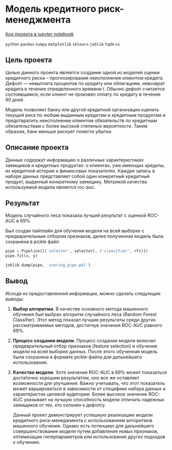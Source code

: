 # Модель кредитного риск-менеджмента

[Код проекта в jupyter notebook](scoring_model.ipynb)

`python` `pandas` `numpy` `matplotlib` `sklearn` `joblib` `tqdm` `os`

## Цель проекта

Целью данного проекта является создание одной из моделей оценки кредитного риска – прогнозирования неисполнения клиентом кредита. Дефолт — невыплата процентов по кредиту или облигациям, невозврат кредита в течение определенного времени t. Обычно дефолт считается состоявшимся, если клиент не произвел оплату по кредиту в течение 90 дней.

Модель позволяет банку или другой кредитной организации оценить текущий риск по любым выданным кредитам и кредитным продуктам и предотвратить неисполнение клиентом обязательств по кредитным обязательствам с более высокой степенью вероятности. Таким образом, банк меньше рискует понести убытки.

## Описание проекта

Данные содержат информацию о различных характеристиках заемщиков и кредитных продуктах: о клиентах, уже имеющих кредиты, их кредитной истории и финансовых показателях. Каждая запись в наборе данных представляет собой один конкретный кредитный продукт, выданный конкретному заемщику. Метрикой качества используемой модели является roc-auc.

## Результат

Модель случайного леса показала лучший результат с оценкой ROC-AUC в 69%

Был создан пайплайн для обучения модели на всей выборке с предварительным отбором признаков, далее полученная модель была сохранена в pickle файл:

```python
pipe = Pipeline([('selector', selector), ('classifier', rfc)])
pipe.fit(x, y)

joblib.dump(pipe, 'scoring_pipe.pkl')
```

## Вывод

Исходя из предоставленной информации, можно сделать следующие выводы:

1. **Выбор алгоритма**.
   В качестве основного метода машинного обучения был выбран алгоритм случайного леса (Random Forest Classifier). Этот метод показал лучшие результаты среди других рассматриваемых методов, достигнув значения ROC-AUC равного 69%.

2. **Процесс создания модели**.
   Процесс создания модели включал предварительный отбор признаков (feature selection) и обучение модели на всей выборке данных. После этого обученная модель была сохранена в формате pickle-файла для дальнейшего использования.

3. **Качество модели**.
   Хотя значение ROC-AUC в 69% может показаться достаточно хорошим результатом, оно все же оставляет возможности для улучшения. Важно учитывать, что этот показатель может варьироваться в зависимости от специфики набора данных и характеристик целевой аудитории. Более высокое значение ROC-AUC указывает на лучшую способность модели отличать надежных заемщиков от тех, кто склонен к дефолту.

   Данный проект демонстрирует успешную реализацию модели кредитного риск-менеджмента с использованием алгоритмов машинного обучения. Однако есть потенциал для дальнейшего совершенствования модели путем добавления новых признаков, оптимизации гиперпараметров или использования других подходов к обучению.
